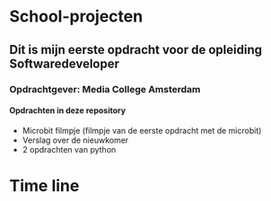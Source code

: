 # School-projecten
## Dit is mijn eerste opdracht voor de opleiding Softwaredeveloper
### Opdrachtgever: Media College Amsterdam
#### Opdrachten in deze repository
- Microbit filmpje (filmpje van de eerste opdracht met de microbit)
- Verslag over de nieuwkomer
- 2 opdrachten van python
# Time line
### 

